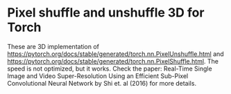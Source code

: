 # Pixel shuffle and unshuffle 3D for Torch
These are 3D implementation of https://pytorch.org/docs/stable/generated/torch.nn.PixelUnshuffle.html and https://pytorch.org/docs/stable/generated/torch.nn.PixelShuffle.html. The speed is not optimized, but it works. Check the paper: Real-Time Single Image and Video Super-Resolution Using an Efficient Sub-Pixel Convolutional Neural Network by Shi et. al (2016) for more details.
